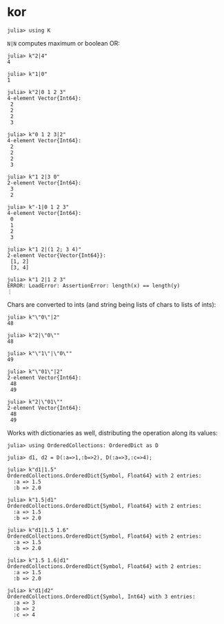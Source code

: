 # kor

    julia> using K

`N|N` computes maximum or boolean OR:

    julia> k"2|4"
    4
    
    julia> k"1|0"
    1
    
    julia> k"2|0 1 2 3"
    4-element Vector{Int64}:
     2
     2
     2
     3
    
    julia> k"0 1 2 3|2"
    4-element Vector{Int64}:
     2
     2
     2
     3
    
    julia> k"1 2|3 0"
    2-element Vector{Int64}:
     3
     2
    
    julia> k"-1|0 1 2 3"
    4-element Vector{Int64}:
     0
     1
     2
     3
    
    julia> k"1 2|(1 2; 3 4)"
    2-element Vector{Vector{Int64}}:
     [1, 2]
     [3, 4]
    
    julia> k"1 2|1 2 3"
    ERROR: LoadError: AssertionError: length(x) == length(y)
    ⋮

Chars are converted to ints (and string being lists of chars to lists of ints):

    julia> k"\"0\"|2"
    48
    
    julia> k"2|\"0\""
    48
    
    julia> k"\"1\"|\"0\""
    49
    
    julia> k"\"01\"|2"
    2-element Vector{Int64}:
     48
     49
    
    julia> k"2|\"01\""
    2-element Vector{Int64}:
     48
     49

Works with dictionaries as well, distributing the operation along its values:

    julia> using OrderedCollections: OrderedDict as D

    julia> d1, d2 = D(:a=>1,:b=>2), D(:a=>3,:c=>4);

    julia> k"d1|1.5"
    OrderedCollections.OrderedDict{Symbol, Float64} with 2 entries:
      :a => 1.5
      :b => 2.0

    julia> k"1.5|d1"
    OrderedCollections.OrderedDict{Symbol, Float64} with 2 entries:
      :a => 1.5
      :b => 2.0

    julia> k"d1|1.5 1.6"
    OrderedCollections.OrderedDict{Symbol, Float64} with 2 entries:
      :a => 1.5
      :b => 2.0

    julia> k"1.5 1.6|d1"
    OrderedCollections.OrderedDict{Symbol, Float64} with 2 entries:
      :a => 1.5
      :b => 2.0

    julia> k"d1|d2"
    OrderedCollections.OrderedDict{Symbol, Int64} with 3 entries:
      :a => 3
      :b => 2
      :c => 4
